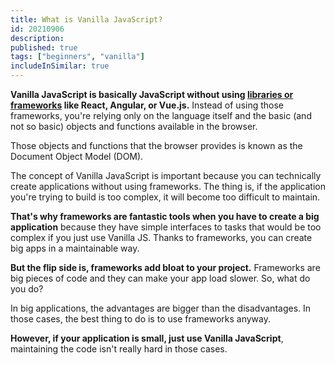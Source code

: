 ```yaml
---
title: What is Vanilla JavaScript?
id: 20210906
description: 
published: true
tags: ["beginners", "vanilla"]
includeInSimilar: true
---
```

**Vanilla JavaScript is basically JavaScript without using [libraries or frameworks](/which-ui-framework-should-you-use-in-your-next-project) like React, Angular, or Vue.js.**
Instead of using those frameworks, you're relying only on the language itself and the 
basic (and not so basic) objects and functions available in the browser.

Those objects and functions that the browser provides is known as the Document Object Model (DOM).

The concept of Vanilla JavaScript is important because you can technically create applications
without using frameworks. The thing is, if the application you're trying to build is too complex,
it will become too difficult to maintain.

**That's why frameworks are fantastic tools when you have to create a big application** because they have
simple interfaces to tasks that would be too complex if you just use Vanilla JS. Thanks to frameworks,
you can create big apps in a maintainable way.

**But the flip side is, frameworks add bloat to your project.** Frameworks are big pieces of
code and they can make your app load slower. So, what do you do?

In big applications, the advantages are bigger than the disadvantages. In those cases, the best thing to do
is to use frameworks anyway.

**However, if your application is small, just use Vanilla JavaScript**, maintaining the code isn't really hard in those cases.